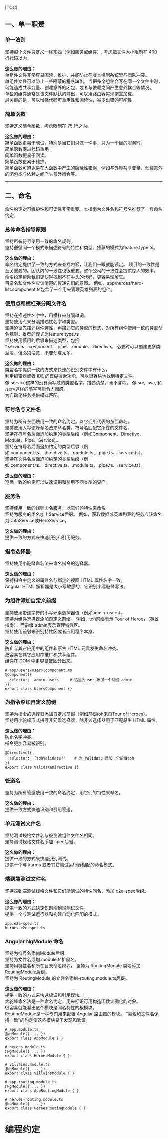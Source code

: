 [TOC]

## 一、单一职责    

### 单一法则   

坚持每个文件只定义一样东西（例如服务或组件）, 考虑把文件大小限制在 400 行代码以内。      

**这么做的理由：**   
单组件文件非常容易阅读、维护，并能防止在版本控制系统里与团队冲突。      
单组件文件可以防止一些隐蔽的程序缺陷，当把多个组件合写在同一个文件中时，可能造成共享变量、创建意外的闭包，或者与依赖之间产生意外耦合等情况。     
单独的组件通常是该文件默认的导出，可以用路由器实现按需加载。      
最关键的是，可以增强代码可重用性和阅读性，减少出错的可能性。


### 简单函数    

坚持定义简单函数，考虑限制在 75 行之内。      

**这么做的理由：**   
简单函数更易于测试，特别是当它们只做一件事，只为一个目的服务时。      
简单函数促进代码重用。     
简单函数更易于阅读。     
简单函数更易于维护。     
简单函数可避免易在大函数中产生的隐蔽性错误，例如与外界共享变量、创建意外的闭包或与依赖之间产生意外耦合等。     

--------------------

## 二、命名     

命名约定对可维护性和可读性非常重要。本指南为文件名和符号名推荐了一套命名约定。     

### 总体命名指导原则    

坚持所有符号使用一致的命名规则。      
坚持遵循同一个模式来描述符号的特性和类型。推荐的模式为feature.type.ts。       

**这么做的理由：**      
命名约定提供了一致的方式来查找内容，让我们一眼就能锁定。 项目的一致性是至关重要的。团队内的一致性也很重要。整个公司的一致性会提供惊人的效率。      
命名约定帮助我们更快得找到不在手头的代码，更容易理解它。    
目录名和文件名应该清楚的传递它们的意图。 例如，app/heroes/hero-list.component.ts包含了一个用来管理英雄列表的组件。     

### 使用点和横杠来分隔文件名      

坚持在描述性名字中，用横杠来分隔单词。   
坚持使用点来分隔描述性名字和类型。    
坚持遵循先描述组件特性，再描述它的类型的模式，对所有组件使用一致的类型命名规则。推荐的模式为feature.type.ts。     
坚持使用惯用的后缀来描述类型，包括*.service、*.component、*.pipe、.module、.directive。 必要时可以创建更多类型名，但必须注意，不要创建太多。       

**这么做的理由：**     
类型名字提供一致的方式来快速的识别文件中有什么。     
利用编辑器或者 IDE 的模糊搜索功能，可以很容易地找到特定文件。    
像.service这样的没有简写过的类型名字，描述清楚，毫不含糊。 像.srv, .svc, 和 .serv这样的简写可能令人困惑。      
为自动化任务提供模式匹配。      

### 符号名与文件名     

坚持为所有东西使用一致的命名约定，以它们所代表的东西命名。       
坚持使用大写驼峰命名法来命名类。符号名匹配它所在的文件名。       
坚持在符号名后面追加约定的类型后缀（例如Component、Directive、Module、Pipe、Service）。      
坚持在符号名后面追加约定的类型后缀（例如.component.ts、.directive.ts、.module.ts、.pipe.ts、.service.ts）。     
坚持在文件名后面追加约定的类型后缀（例如.component.ts、.directive.ts、.module.ts、.pipe.ts、.service.ts）。     

**这么做的理由：**      
遵循一致的约定可以快速识别和引用不同类型的资产。       

### 服务名   

坚持使用一致的规则命名服务，以它们的特性来命名。     
坚持为服务的类名加上Service后缀。 例如，获取数据或英雄列表的服务应该命名为DataService或HeroService。     

**这么做的理由：**      
提供一致的方式来快速识别和引用服务。      

### 指令选择器  

坚持使用小驼峰命名法来命名指令的选择器。      

**这么做的理由：**      
保持指令中定义的属性名与绑定的视图 HTML 属性名字一致。     
Angular HTML 解析器是大小写敏感的，它识别小写驼峰写法。      

### 为组件添加自定义前缀   

坚持使用带连字符的小写元素选择器值（例如admin-users）。     
坚持为组件选择器添加自定义前缀。 例如，toh前缀表示 Tour of Heroes（英雄指南），而前缀`admin表示管理特性区。     
坚持使用前缀来识别特性区或者应用程序本身。    

**这么做的理由：**       
防止与其它应用中的组件和原生 HTML 元素发生命名冲突。      
更容易在其它应用中推广和共享组件。      
组件在 DOM 中更容易被区分出来。       

```
# app/users/users.component.ts   
@Component({
  selector: 'admin-users'    # 这里为users添加一个前缀 admin
})
export class UsersComponent {}
```

### 为指令添加自定义前缀    

坚持为指令的选择器添加自定义前缀（例如前缀toh来自Tour of Heroes）。        
坚持用小驼峰形式拼写非元素选择器，除非该选择器用于匹配原生 HTML 属性。      

**这么做的理由：**        
防止名字冲突。      
指令更加容易被识别。       
```
@Directive({
  selector: '[tohValidate]'    # 为 Validate 添加一个前缀toh
})
export class ValidateDirective {}
```

### 管道名     

坚持为所有管道使用一致的命名约定，用它们的特性来命名。       

**这么做的理由：**        
提供一致方式快速识别和引用管道。        

### 单元测试文件名        

坚持测试规格文件名与被测试组件文件名相同。        
坚持测试规格文件名添加.spec后缀。          

**这么做的理由：**         
提供一致的方式来快速识别测试。         
提供一个与 karma 或者其它测试运行器相配的命名模式。         

###  端到端测试文件名       

坚持端到端测试规格文件和它们所测试的特性同名，添加.e2e-spec后缀。         

**这么做的理由：**         
提供一致的方式快速识别端到端测试文件。        
提供一个与测试运行器和构建自动化匹配的模式。          
```
app.e2e-spec.ts
heroes.e2e-spec.ts
```

### Angular NgModule 命名       

坚持为符号名添加Module后缀.         
坚持为文件名添加.module.ts扩展名。         
坚持用特性名和所在目录命名模块。
坚持为 RoutingModule 类名添加RoutingModule后缀。       
坚持为 RoutingModule 的文件名添加-routing.module.ts后缀。

**这么做的理由：**          
提供一致的方式来快速标识和引用模块。          
大驼峰命名法是一种命名约定，用来标识可用构造函数实例化的对象。           
很容易就能看出这个模块是同名特性的根模块。        
RoutingModule是一种专门用来配置 Angular 路由器的模块。 “类名和文件名保持一致”的约定使这些模块易于发现和验证。
```
# app.module.ts 
@NgModule({ ... })
export class AppModule { }    

# heroes.module.ts
@NgModule({ ... })
export class HeroesModule { }

# villains.module.ts
@NgModule({ ... })
export class VillainsModule { }

# app-routing.module.ts
@NgModule({ ... })
export class AppRoutingModule { }

# heroes-routing.module.ts
@NgModule({ ... })
export class HeroesRoutingModule { }

```    

# 编程约定